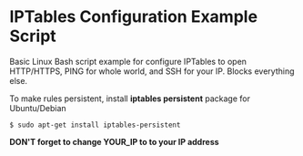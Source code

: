 # IPTables Configuration Example Script 


Basic Linux Bash script example for configure IPTables to open HTTP/HTTPS, PING for whole world, and SSH for your IP. Blocks everything else.

To make rules persistent, install **iptables persistent** package for Ubuntu/Debian

    $ sudo apt-get install iptables-persistent
    

**DON'T forget to change YOUR_IP to to your IP address** 
